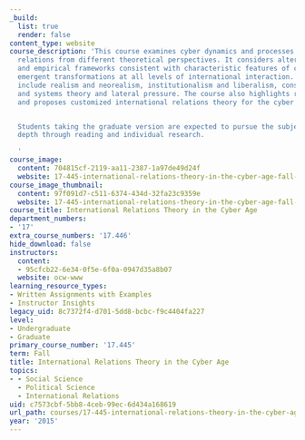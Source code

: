 ```yaml
---
_build:
  list: true
  render: false
content_type: website
course_description: 'This course examines cyber dynamics and processes in international
  relations from different theoretical perspectives. It considers alternative theoretical
  and empirical frameworks consistent with characteristic features of cyberspace and
  emergent transformations at all levels of international interaction. Theories examined
  include realism and neorealism, institutionalism and liberalism, constructivism,
  and systems theory and lateral pressure. The course also highlights relevant features
  and proposes customized international relations theory for the cyber age.


  Students taking the graduate version are expected to pursue the subject in greater
  depth through reading and individual research.

  '
course_image:
  content: 704815cf-2119-aa11-2387-1a97de49d24f
  website: 17-445-international-relations-theory-in-the-cyber-age-fall-2015
course_image_thumbnail:
  content: 97f091d7-c511-6374-434d-32fa23c9359e
  website: 17-445-international-relations-theory-in-the-cyber-age-fall-2015
course_title: International Relations Theory in the Cyber Age
department_numbers:
- '17'
extra_course_numbers: '17.446'
hide_download: false
instructors:
  content:
  - 95cfcb22-6e34-0f5e-6f0a-0947d35a8b07
  website: ocw-www
learning_resource_types:
- Written Assignments with Examples
- Instructor Insights
legacy_uid: 8c7372f4-d701-5dd8-bcbc-f9c4404fa227
level:
- Undergraduate
- Graduate
primary_course_number: '17.445'
term: Fall
title: International Relations Theory in the Cyber Age
topics:
- - Social Science
  - Political Science
  - International Relations
uid: c7573cbf-5bb8-4ceb-99ec-6d434a168619
url_path: courses/17-445-international-relations-theory-in-the-cyber-age-fall-2015
year: '2015'
---
```

